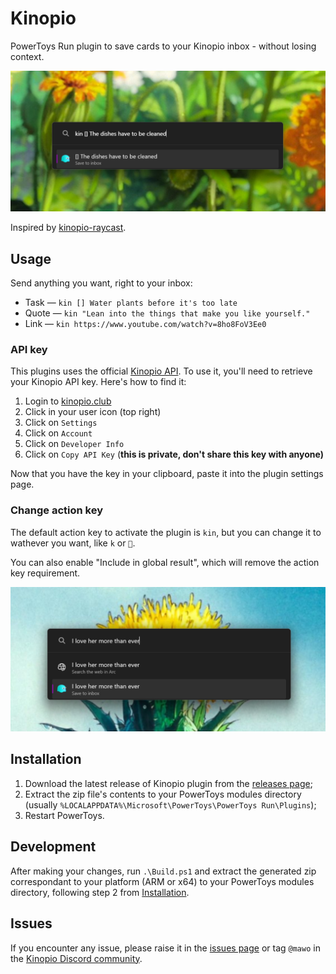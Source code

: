 # Kinopio

PowerToys Run plugin to save cards to your Kinopio inbox - without losing context.

![alt text](./images/image-2.png)

Inspired by [kinopio-raycast](https://github.com/kinopio-club/kinopio-raycast).

## Usage
Send anything you want, right to your inbox:
- Task — `kin [] Water plants before it's too late`
- Quote — `kin "Lean into the things that make you like yourself."`
- Link — `kin https://www.youtube.com/watch?v=8ho8FoV3Ee0`

### API key

This plugins uses the official [Kinopio API](https://help.kinopio.club/api/). To use it, you'll need to retrieve your Kinopio API key. Here's how to find it:
1. Login to [kinopio.club](https://kinopio.club)
2. Click in your user icon (top right)
3. Click on `Settings`
4. Click on `Account`
5. Click on `Developer Info`
6. Click on `Copy API Key` (**this is private, don't share this key with anyone)**

Now that you have the key in your clipboard, paste it into the plugin settings page.

### Change action key

The default action key to activate the plugin is `kin`, but you can change it to wathever you want, like `k` or `🐸`.

You can also enable "Include in global result", which will remove the action key requirement.

![alt text](./images/image-1.png)

## Installation

1. Download the latest release of Kinopio plugin from the [releases page](https://github.com/mateuswolkmer/kinopio-powertoys/releases);
2. Extract the zip file's contents to your PowerToys modules directory (usually `%LOCALAPPDATA%\Microsoft\PowerToys\PowerToys Run\Plugins`);
3. Restart PowerToys.

## Development
After making your changes, run `.\Build.ps1` and extract the generated zip correspondant to your platform (ARM or x64) to your PowerToys modules directory, following step 2 from [Installation](#installation).

## Issues
If you encounter any issue, please raise it in the [issues page](https://github.com/mateuswolkmer/kinopio-powertoys/issues) or tag `@mawo` in the [Kinopio Discord community](https://discord.com/invite/h2sR45Nby8).
